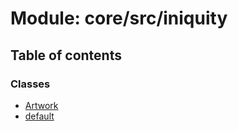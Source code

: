 # Module: core/src/iniquity

## Table of contents

### Classes

- [Artwork](../wiki/core.src.iniquity.Artwork)
- [default](../wiki/core.src.iniquity.default)
